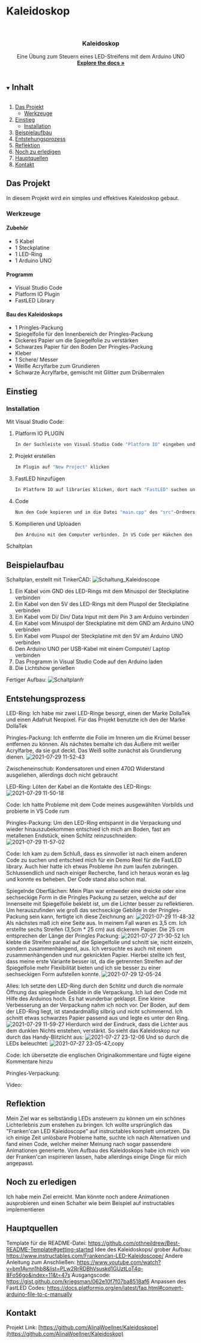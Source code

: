 # Kaleidoskop

<!--
*** To avoid retyping too much info. Do a search and replace for the following:
*** github_username, repo_name, twitter_handle, email, project_title, project_description
-->



<!-- PROJECT SHIELDS -->
<!--
*** I'm using markdown "reference style" links for readability.
*** Reference links are enclosed in brackets [ ] instead of parentheses ( ).
*** See the bottom of this document for the declaration of the reference variables
*** for contributors-url, forks-url, etc. This is an optional, concise syntax you may use.
*** https://www.markdownguide.org/basic-syntax/#reference-style-links
-->


<!-- PROJECT LOGO -->
<br />
<p align="center">

  <h3 align="center">Kaleidoskop</h3>

  <p align="center">
    Eine Übung zum Steuern eines LED-Streifens mit dem Arduino UNO
    <br />
    <a href="https://github.com/AlinaWoellner/Kaleidoskop"><strong>Explore the docs »</strong></a>

<!-- TABLE OF CONTENTS -->
<details open="open">
  <summary><h2 style="display: inline-block">Inhalt</h2></summary>
  <ol>
    <li>
      <a href="#das-projekt">Das Projekt</a>
      <ul>
        <li><a href="#werkzeuge">Werkzeuge</a></li>
      </ul>
    </li>
    <li>
      <a href="#einstieg">Einstieg</a>
      <ul>
        <li><a href="#installation">Installation</a></li>
      </ul>
    </li>
    <li><a href="#beispielaufbau">Beispielaufbau</a></li>
    <li><a href="#entstehungsprozess">Entstehungsprozess</a></li>
    <li><a href="#reflektion">Reflektion</a></li>
    <li><a href="#ausstehend">Noch zu erledigen</a></li>
    <li><a href="#hauptquellen">Hauptquellen</a></li>
    <li><a href="#kontakt">Kontakt</a></li>
  </ol>
</details>



<!-- ABOUT THE PROJECT -->
## Das Projekt

In diesem Projekt wird ein simples und effektives Kaleidoskop gebaut. 

### Werkzeuge

#### Zubehör
* []()  5 Kabel
* []()  1 Steckplatine
* []()  1 LED-Ring
* []()  1 Arduino UNO


#### Programm
* []()  Visual Studio Code
* []()  Platform IO Plugin
* []()  FastLED Library

#### Bau des Kaleidoskops
* []()  1 Pringles-Packung 
* []()  Spiegelfolie für den Innenbereich der Pringles-Packung
* []()  Dickeres Papier um die Spiegelfolie zu verstärken
* []()  Schwarzes Papier für den Boden Der Pringles-Packung
* []()  Kleber
* []()  1 Schere/ Messer
* []()  Weiße Acrylfarbe zum Grundieren
* []()  Schwarze Acrylfarbe, gemischt mit Glitter zum Drübermalen

<!-- GETTING STARTED -->
## Einstieg

### Installation

Mit Visual Studio Code:

1. Platform IO PLUGIN
   ```sh
   In der Suchleiste von Visual Studio Code "Platform IO" eingeben und auf den installieren Button klicken
   ```
2. Projekt erstellen
   ```sh
   Im Plugin auf "New Project" klicken
   ```
3. FastLED hinzufügen
   ```sh
   In Platform IO auf libraries klicken, dort nach "FastLED" suchen und dem Projekt hinzufügen
   ```
4. Code
   ```sh
   Nun den Code kopieren und in die Datei "main.cpp" des "src"-Ordners einfügen
   ```
5. Kompilieren und Uploaden
   ```sh
   Den Arduino mit dem Computer verbinden. In VS Code per Häkchen den Code kompilieren und mit rechtsgerichtetem Pfeil uploaden

<!-- USAGE EXAMPLES -->
Schaltplan

## Beispielaufbau
Schaltplan, erstellt mit TinkerCAD:
![Schaltung_Kaleidoscope](https://user-images.githubusercontent.com/82510384/127372737-56c22987-f8d0-49bc-ae4a-e46f2c79826f.png)

 1.  Ein Kabel vom GND des LED-Rings mit dem Minuspol der Steckplatine verbinden
 2.  Ein Kabel von den 5V des LED-Rings mit dem Pluspol der Steckplatine verbinden
 4.  Ein Kabel vom Di/ Din/ Data Input mit dem Pin 3 am Arduino verbinden
 5.  Ein Kabel vom Minuspol der Steckplatine mit dem GND am Arduino UNO verbinden
 6.  Ein Kabel vom Pluspol der Steckplatine mit den 5V am Arduino UNO verbinden
 7.  Den Arduino UNO per USB-Kabel mit einem Computer/ Laptop verbinden
 8.  Das Programm in Visual Studio Code auf den Arduino laden
 9.  Die Lichtshow genießen

Fertiger Aufbau:
![Schaltplanfr](https://user-images.githubusercontent.com/82510384/127661633-5f1ffebc-7081-4694-89cb-1fb97cee842f.jpg)

##  Entstehungsprozess

LED-Ring:
Ich habe mir zwei LED-Ringe besorgt, einen der Marke DollaTek und einen Adafruit Neopixel. Für das Projekt benutzte ich den der Marke DollaTek

Pringles-Packung:
Ich entfernte die Folie im Inneren um die Krümel besser entfernen zu können. Als nächstes bemalte ich das Äußere mit weißer Acrylfarbe, da sie gut deckt. Das Weiß sollte zunächst als Grundierung dienen. 
![2021-07-29 11-52-43](https://user-images.githubusercontent.com/82510384/127582644-34bc3cff-47f0-4dc0-a0da-5529ba2fd2ed.jpeg)

Zwischeneinschub:
Kondensatoren und einen 470Ω Widerstand ausgeliehen, allerdings doch nicht gebraucht

LED-Ring:
Löten der Kabel an die Kontakte des LED-Rings:
![2021-07-29 11-50-18](https://user-images.githubusercontent.com/82510384/127578643-a42efa6c-7f1e-4136-ac5c-1e1309cc896a.jpeg)

Code: Ich hatte Probleme mit dem Code meines ausgewählten Vorbilds und probierte in VS Code rum

Pringles-Packung:
Um den LED-Ring entspannt in die Verpackung und wieder hinauszubekommen entschied ich mich am Boden, fast am metallenen Endstück, einen Schlitz reinzuschneiden:
![2021-07-29 11-57-02](https://user-images.githubusercontent.com/82510384/127583286-0dadfe30-6a16-4019-9528-86feb0bf9f97.jpeg)

Code: Ich kam zu dem Schluß, dass es sinnvoller ist nach einem anderen Code zu suchen und entschied mich für ein Demo Reel für die FastLED library. Auch hier hatte ich etwas Probleme ihn zum laufen zubringen. Schlussendlich und nach einiger Recherche, fand ich heraus woran es lag und konnte es beheben. Der Code stand also schon mal.

Spiegelnde Oberflächen: 
Mein Plan war entweder eine dreicke oder eine sechseckige Form in die Pringles Packung zu setzen, welche auf der Innenseite mit Spiegelfolie beklebt ist, um die Lichter besser zu reflektieren. Um herauszufinden wie groß das sechseckige Gebilde in der Pringles-Packung sein kann, fertigte ich diese Zeichnung an:
![2021-07-29 11-48-32](https://user-images.githubusercontent.com/82510384/127581071-614e7f02-c15b-43d9-9a31-d87d560751ed.jpeg)
Als nächstes maß ich eine Seite aus. In meinem Fall waren es 3,5 cm. Ich erstellte sechs Streifen (3,5cm * 25 cm) aus dickerem Papier. Die 25 cm entsprechen der Länge der Pringles Packung: 
![2021-07-27 21-30-52](https://user-images.githubusercontent.com/82510384/127580898-eb9d2dce-56ec-4595-a208-89a4c65886f4.jpeg)
Ich klebte die Streifen parallel auf die Spiegelfolie und schnitt sie, nicht einzeln, sondern zusammenhängend, aus. Ich versuchte es auch mit einem zusammenhängenden und nur geknickten Papier. Hierbei stellte ich fest, dass meine erste Variante besser ist, da die getrennten Streifen auf der Spiegelfolie mehr Flexibilität bieten und ich sie besser zu einer sechseckigen Form aufstellen konnte.
![2021-07-29 12-05-24](https://user-images.githubusercontent.com/82510384/127583075-61b29c53-1f22-435d-8649-4532de6ed83d.jpeg)

Alles:
Ich setzte den LED-Ring durch den Schlitz und durch die normale Öffnung das spiegelnde Gebilde in die Verpackung. Ich lud den Code mit Hilfe des Arduinos hoch. Es hat wunderbar geklappt. Eine kleine Verbesserung an der Verpackung nahm ich noch vor. Der Boden, auf dem der LED-Ring liegt, ist standardmäßig silbrig und nicht schimmernd. Ich schnitt etwas schwarzes Papier passend aus und legte es unter den Ring. 
![2021-07-29 11-59-27](https://user-images.githubusercontent.com/82510384/127584266-2d21547f-369d-4bff-9f3a-7fc80f43c5fe.jpeg)
Hierdurch wird der Eindruck, dass die Lichter aus dem dunklen Nichts enstehen, verstärkt.
So sieht das Kaleidoskop nur durch das Handy-Blitzlicht aus:
![2021-07-27 23-12-06](https://user-images.githubusercontent.com/82510384/127584524-e1f9614a-c163-4fb9-82ee-625aa758de8c.jpeg)
Und so durch die LEDs beleuchtet:
![2021-07-27 23-05-47_copy](https://user-images.githubusercontent.com/82510384/127584589-ddc5af22-4396-4798-a9d4-c21c0c8b622a.jpeg)

Code: 
Ich übersetzte die englischen Originalkommentare und fügte eigene Kommentare hinzu

Pringles-Verpackung:


Video:

##  Reflektion

Mein Ziel war es selbständig LEDs ansteuern zu können um ein schönes Lichterlebnis zum enstehen zu bringen. Ich wollte ursprünglich das "Franken'can LED Kaleidoscope" auf instructables komplett umsetzen. Da ich einige Zeit unlösbare Probleme hatte, suchte ich nach Alternativen und fand einen Code, welcher meiner Meinung nach sogar passendere Animationen generierte. Vom Aufbau des Kaleidoskops habe ich mich von der Franken'can inspirieren lassen, habe allerdings einige Dinge für mich angepasst. 

## Noch zu erledigen

Ich habe mein Ziel erreicht. Man könnte noch andere Animationen ausprobieren und einen Schalter wie beim Beispiel auf instructables implementieren

## Hauptquellen

Template für die README-Datei: https://github.com/othneildrew/Best-README-Template#getting-started
Idee des Kaleidoskops/ grober Aufbau: https://www.instructables.com/Frankencan-LED-Kaleidoscope/
Andere Anleitung zum Anschließen: https://www.youtube.com/watch?v=bm1Avnn1hb8&list=PLw2RrRDBhVsuskd1GUztLoT4q-8Fo56go&index=11&t=47s
Ausgangscode: https://gist.github.com/kriegsman/062e10f7f07ba8518af6
Anpassen des FastLED Codes: https://docs.platformio.org/en/latest/faq.html#convert-arduino-file-to-c-manually

<!-- CONTACT -->
## Kontakt

Projekt Link: [https://github.com/AlinaWoellner/Kaleidoskope](https://github.com/AlinaWoellner/Kaleidoskop)





